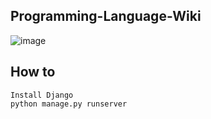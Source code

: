 ## Programming-Language-Wiki
![image](https://github.com/danlove99/Programming-Language-Wiki/blob/master/PLW.JPG)
## How to
`Install Django`<br/>
`python manage.py runserver`
